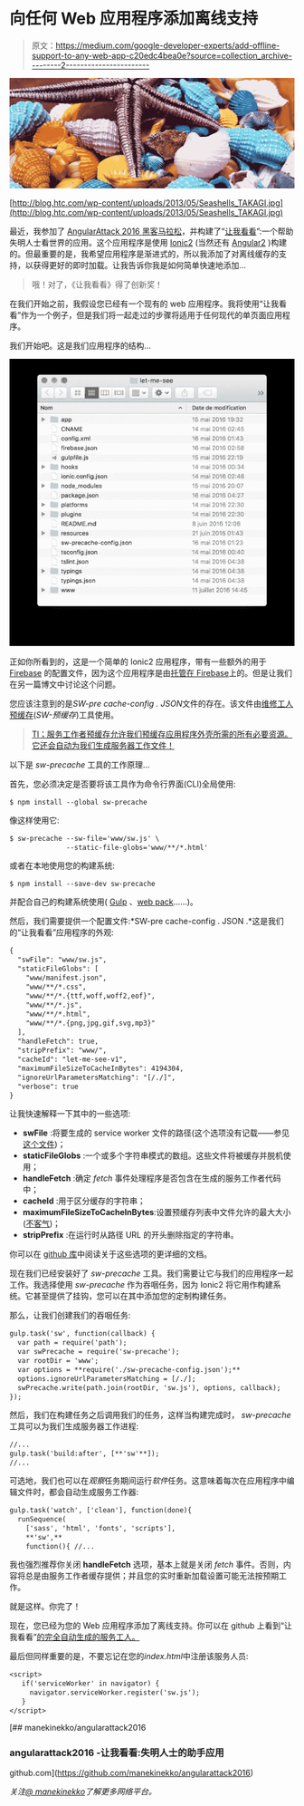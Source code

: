 # 向任何 Web 应用程序添加离线支持

> 原文：<https://medium.com/google-developer-experts/add-offline-support-to-any-web-app-c20edc4bea0e?source=collection_archive---------2----------------------->

![](img/74e2e60f74dee724e04c7efbbc319776.png)

[http://blog.htc.com/wp-content/uploads/2013/05/Seashells_TAKAGI.jpg](http://blog.htc.com/wp-content/uploads/2013/05/Seashells_TAKAGI.jpg)

最近，我参加了 [AngularAttack 2016 黑客马拉松](https://www.angularattack.com/)，并构建了“[让我看看](https://www.angularattack.com/entries/101-angularlabs-london)”:一个帮助失明人士看世界的应用。这个应用程序是使用 [Ionic2](http://blog.ionic.io/built-with-ionic-2-let-me-see/) (当然还有 [Angular2](https://angular.io/) )构建的。但最重要的是，我希望应用程序是渐进式的，所以我添加了对离线缓存的支持，以获得更好的即时加载。让我告诉你我是如何简单快速地添加…

> 哦！对了，《让我看看》得了创新奖！

在我们开始之前，我假设您已经有一个现有的 web 应用程序。我将使用“让我看看”作为一个例子，但是我们将一起走过的步骤将适用于任何现代的单页面应用程序。

我们开始吧。这是我们应用程序的结构…

![](img/034e66488fedc78d56564fcc43876a88.png)

正如你所看到的，这是一个简单的 Ionic2 应用程序，带有一些额外的用于 [Firebase](https://www.firebase.com/) 的配置文件，因为这个应用程序是由[托管在 Firebase](http://letmesee.firebaseapp.com)上的。但是让我们在另一篇博文中讨论这个问题。

您应该注意到的是*SW-pre cache-config . JSON*文件的存在。该文件由[维修工人预缓存](https://github.com/GoogleChrome/sw-precache)(*SW-预缓存*)工具使用。

> [Tl；服务工作者预缓存允许我们预缓存应用程序外壳所需的所有必要资源。它还会自动为我们生成服务器工作文件！](http://www.urbandictionary.com/define.php?term=Tl%3BDr&defid=57118)

以下是 *sw-precache* 工具的工作原理…

首先，您必须决定是否要将该工具作为命令行界面(CLI)全局使用:

```
$ npm install --global sw-precache
```

像这样使用它:

```
$ sw-precache --sw-file='www/sw.js' \
              --static-file-globs='www/**/*.html'
```

或者在本地使用您的构建系统:

```
$ npm install --save-dev sw-precache
```

并配合自己的构建系统使用( [Gulp](http://gulpjs.com/) 、[web pack](https://webpack.github.io/)……)。

然后，我们需要提供一个配置文件:*SW-pre cache-config . JSON .*这是我们的“让我看看”应用程序的外观:

```
{
  "swFile": "www/sw.js",
  "staticFileGlobs": [
    "www/manifest.json",
    "www/**/*.css",
    "www/**/*.{ttf,woff,woff2,eof}",
    "www/**/*.js",
    "www/**/*.html",
    "www/**/*.{png,jpg,gif,svg,mp3}"
  ],
  "handleFetch": true,
  "stripPrefix": "www/",
  "cacheId": "let-me-see-v1",
  "maximumFileSizeToCacheInBytes": 4194304,
  "ignoreUrlParametersMatching": "[/./]",
  "verbose": true
}
```

让我快速解释一下其中的一些选项:

*   **swFile** :将要生成的 service worker 文件的路径(这个选项没有记载——参见[这个文件](https://github.com/GoogleChrome/sw-precache/blob/master/cli.js#L36))；
*   **staticFileGlobs** :一个或多个字符串模式的数组。这些文件将被缓存并脱机使用；
*   **handleFetch** :确定 *fetch* 事件处理程序是否包含在生成的服务工作者代码中；
*   **cacheId** :用于区分缓存的字符串；
*   **maximumFileSizeToCacheInBytes**:设置预缓存列表中文件允许的最大大小([不客气](https://github.com/GoogleChrome/sw-precache/pull/113))；
*   **stripPrefix** :在运行时从路径 URL 的开头删除指定的字符串。

你可以在 [github 库](https://github.com/GoogleChrome/sw-precache#options-parameter)中阅读关于这些选项的更详细的文档。

现在我们已经安装好了 *sw-precache* 工具。我们需要让它与我们的应用程序一起工作。我选择使用 *sw-precache* 作为吞咽任务，因为 Ionic2 将它用作构建系统。它甚至提供了挂钩，您可以在其中添加您的定制构建任务。

那么，让我们创建我们的吞咽任务:

```
gulp.task('sw', function(callback) {
  var path = require('path');
  var swPrecache = require('sw-precache');
  var rootDir = 'www';
  var options = **require('./sw-precache-config.json');**
  options.ignoreUrlParametersMatching = [/./];
  swPrecache.write(path.join(rootDir, 'sw.js'), options, callback);
});
```

然后，我们在构建任务之后调用我们的任务，这样当构建完成时， *sw-precache* 工具可以为我们生成服务器工作进程:

```
//...
gulp.task('build:after', [**'sw'**]);
//...
```

可选地，我们也可以在*观察*任务期间运行*软件*任务。这意味着每次在应用程序中编辑文件时，都会自动生成服务工作器:

```
gulp.task('watch', ['clean'], function(done){
  runSequence(
    ['sass', 'html', 'fonts', 'scripts'],
    **'sw',**
    function(){ //...
```

我也强烈推荐你关闭 **handleFetch** 选项，基本上就是关闭 *fetch* 事件。否则，内容将总是由服务工作者缓存提供；并且您的实时重新加载设置可能无法按预期工作。

就是这样。你完了！

现在，您已经为您的 Web 应用程序添加了离线支持。你可以在 github 上看到“让我看看”[的完全自动生成的服务工人。](https://github.com/manekinekko/angularattack2016/blob/master/www/sw.js)

最后但同样重要的是，不要忘记在您的*index.html*中注册该服务人员:

```
<script>
   if('serviceWorker' in navigator) {
     navigator.serviceWorker.register('sw.js');
   }
</script>
```

[](https://github.com/manekinekko/angularattack2016) [## manekinekko/angularattack2016

### angularattack2016 -让我看看:失明人士的助手应用

github.com](https://github.com/manekinekko/angularattack2016) 

*关注*[*@ manekinekko*](https://twitter.com/manekinekko)*了解更多网络平台。*